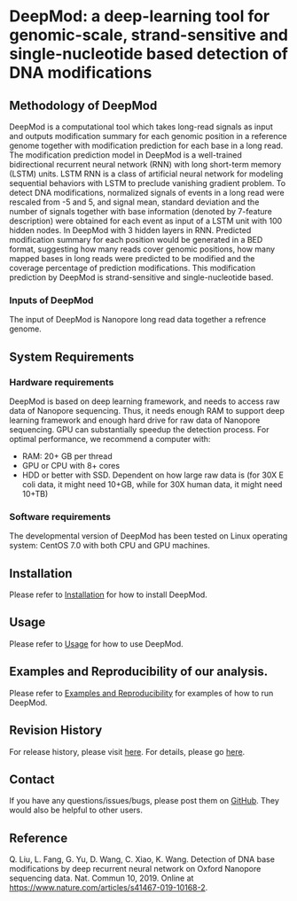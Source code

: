 # DeepMod: a deep-learning tool for genomic-scale, strand-sensitive and single-nucleotide based detection of DNA modifications

## Methodology of DeepMod

DeepMod is a computational tool which takes long-read signals as input and outputs modification summary for each genomic position in a reference genome together with modification prediction for each base in a long read. The modification prediction model in DeepMod is a well-trained bidirectional recurrent neural network (RNN) with long short-term memory (LSTM) units. LSTM RNN is a class of artificial neural network for modeling sequential behaviors with LSTM to preclude vanishing gradient problem.  To detect DNA modifications, normalized signals of events in a long read were rescaled from -5 and 5, and signal mean, standard deviation and the number of signals together with base information (denoted by 7-feature description) were obtained for each event as input of a LSTM unit with 100 hidden nodes. In DeepMod with 3 hidden layers in RNN. Predicted modification summary for each position would be generated in a BED format, suggesting how many reads cover genomic positions, how many mapped bases in long reads were predicted to be modified and the coverage percentage of prediction modifications. This modification prediction by DeepMod is strand-sensitive and single-nucleotide based. 

### Inputs of DeepMod

The input of DeepMod is Nanopore long read data together a refrence genome. 

## System Requirements
### Hardware requirements
DeepMod is based on deep learning framework, and needs to access raw data of Nanopore sequencing. Thus, it needs enough RAM to support deep learning framework and enough hard drive for raw data of Nanopore sequencing. GPU can substantially speedup the detection process. For optimal performance, we recommend a computer with:
 * RAM: 20+ GB per thread
 * GPU or CPU with 8+ cores
 * HDD or better with SSD. Dependent on how large raw data is (for 30X E coli data, it might need 10+GB, while for 30X human data, it might need 10+TB)
 
### Software requirements
The developmental version of DeepMod has been tested on Linux operating system: CentOS 7.0 with both CPU and GPU machines.

## Installation
Please refer to [Installation](https://github.com/WGLab/DeepMod/blob/master/docs/Install.md) for how to install DeepMod.

## Usage

Please refer to [Usage](https://github.com/WGLab/DeepMod/blob/master/docs/Usage.md) for how to use DeepMod.

## Examples and Reproducibility of our analysis.

Please refer to [Examples and Reproducibility](https://github.com/WGLab/DeepMod/blob/master/docs/Reproducibility.md) for examples of how to run DeepMod.

## Revision History

For release history, please visit [here](https://github.com/WGLab/NanoDeepMod/releases). For details, please go [here](https://github.com/WGLab/DeepMod/blob/master/README.md).

## Contact

If you have any questions/issues/bugs, please post them on [GitHub](https://github.com/WGLab/DeepMod/issues). They would also be helpful to other users. 

## Reference
Q. Liu, L. Fang, G. Yu, D. Wang, C. Xiao, K. Wang. Detection of DNA base modifications by deep recurrent neural network on Oxford Nanopore sequencing data. Nat. Commun 10, 2019. Online at https://www.nature.com/articles/s41467-019-10168-2.
